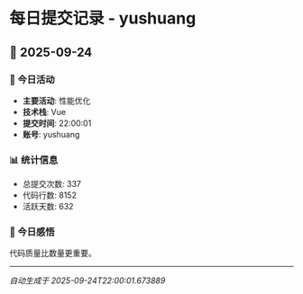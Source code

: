 # 每日提交记录 - yushuang

## 📅 2025-09-24

### 🎯 今日活动
- **主要活动**: 性能优化
- **技术栈**: Vue
- **提交时间**: 22:00:01
- **账号**: yushuang

### 📊 统计信息
- 总提交次数: 337
- 代码行数: 8152
- 活跃天数: 632

### 💭 今日感悟
代码质量比数量更重要。

---
*自动生成于 2025-09-24T22:00:01.673889*
